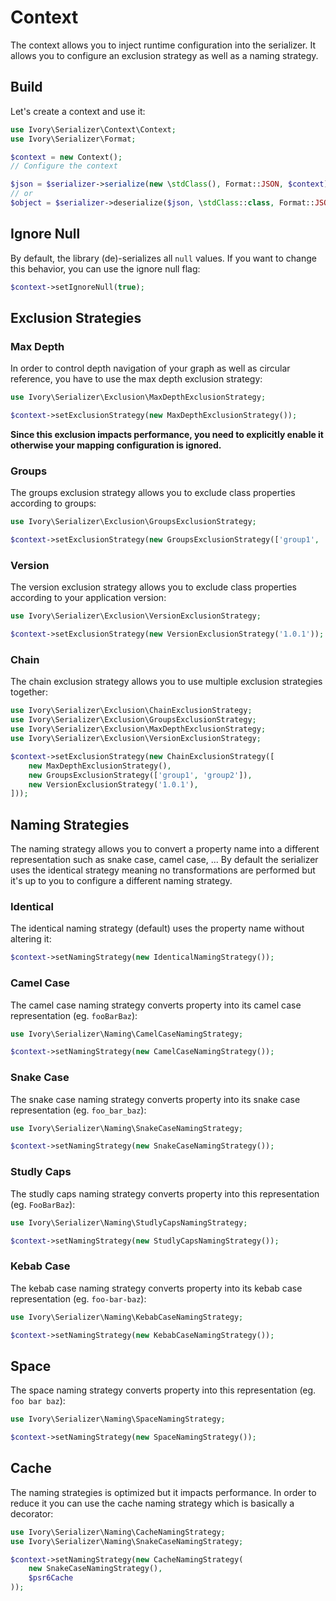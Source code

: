 # Context

The context allows you to inject runtime configuration into the serializer. It allows you to configure an exclusion 
strategy as well as a naming strategy.

## Build

Let's create a context and use it:

``` php
use Ivory\Serializer\Context\Context;
use Ivory\Serializer\Format;

$context = new Context();
// Configure the context

$json = $serializer->serialize(new \stdClass(), Format::JSON, $context);
// or
$object = $serializer->deserialize($json, \stdClass::class, Format::JSON, $context);
```

## Ignore Null

By default, the library (de)-serializes all `null` values. If you want to change this behavior, you can use the ignore 
null flag:
  
``` php
$context->setIgnoreNull(true);
```

## Exclusion Strategies

### Max Depth

In order to control depth navigation of your graph as well as circular reference, you have to use the max depth 
exclusion strategy:

``` php
use Ivory\Serializer\Exclusion\MaxDepthExclusionStrategy;

$context->setExclusionStrategy(new MaxDepthExclusionStrategy());
```

**Since this exclusion impacts performance, you need to explicitly enable it otherwise your mapping configuration 
is ignored.**

### Groups

The groups exclusion strategy allows you to exclude class properties according to groups:

``` php
use Ivory\Serializer\Exclusion\GroupsExclusionStrategy;

$context->setExclusionStrategy(new GroupsExclusionStrategy(['group1', 'group2']));
```

### Version

The version exclusion strategy allows you to exclude class properties according to your application version:

``` php
use Ivory\Serializer\Exclusion\VersionExclusionStrategy;

$context->setExclusionStrategy(new VersionExclusionStrategy('1.0.1'));
```

### Chain

The chain exclusion strategy allows you to use multiple exclusion strategies together:

``` php
use Ivory\Serializer\Exclusion\ChainExclusionStrategy;
use Ivory\Serializer\Exclusion\GroupsExclusionStrategy;
use Ivory\Serializer\Exclusion\MaxDepthExclusionStrategy;
use Ivory\Serializer\Exclusion\VersionExclusionStrategy;

$context->setExclusionStrategy(new ChainExclusionStrategy([
    new MaxDepthExclusionStrategy(),
    new GroupsExclusionStrategy(['group1', 'group2']),
    new VersionExclusionStrategy('1.0.1'),
]));
```

## Naming Strategies

The naming strategy allows you to convert a property name into a different representation such as snake case, camel 
case, ... By default the serializer uses the identical strategy meaning no transformations are performed but it's up 
to you to configure a different naming strategy.

### Identical

The identical naming strategy (default) uses the property name without altering it:

``` php
$context->setNamingStrategy(new IdenticalNamingStrategy());
```

### Camel Case

The camel case naming strategy converts property into its camel case representation (eg. `fooBarBaz`):

``` php
use Ivory\Serializer\Naming\CamelCaseNamingStrategy;

$context->setNamingStrategy(new CamelCaseNamingStrategy());
```

### Snake Case

The snake case naming strategy converts property into its snake case representation (eg. `foo_bar_baz`):

``` php
use Ivory\Serializer\Naming\SnakeCaseNamingStrategy;

$context->setNamingStrategy(new SnakeCaseNamingStrategy());
```

### Studly Caps

The studly caps naming strategy converts property into this representation (eg. `FooBarBaz`):

``` php
use Ivory\Serializer\Naming\StudlyCapsNamingStrategy;

$context->setNamingStrategy(new StudlyCapsNamingStrategy());
```

### Kebab Case

The kebab case naming strategy converts property into its kebab case representation (eg. `foo-bar-baz`):

``` php
use Ivory\Serializer\Naming\KebabCaseNamingStrategy;

$context->setNamingStrategy(new KebabCaseNamingStrategy());
```

## Space

The space naming strategy converts property into this representation (eg. `foo bar baz`):

``` php
use Ivory\Serializer\Naming\SpaceNamingStrategy;

$context->setNamingStrategy(new SpaceNamingStrategy());
```

## Cache

The naming strategies is optimized but it impacts performance. In order to reduce it you can use the cache naming 
strategy which is basically a decorator:
 
``` php
use Ivory\Serializer\Naming\CacheNamingStrategy;
use Ivory\Serializer\Naming\SnakeCaseNamingStrategy;

$context->setNamingStrategy(new CacheNamingStrategy(
    new SnakeCaseNamingStrategy(), 
    $psr6Cache
));
```
